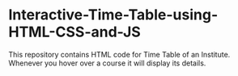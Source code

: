 # Interactive-Time-Table-using-HTML-CSS-and-JS
This repository contains HTML code for Time Table of an Institute. Whenever you hover over a course it will display its details.
